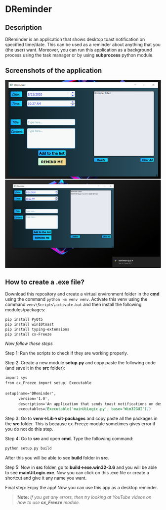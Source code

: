 # DReminder
  
## Description
  DReminder is an application that shows desktop toast notification on specified time/date. This can be used as a reminder
  about anything that you (the user) want. Moreover, you can run this application as a background process using the task manager
  or by using **subprocess** python module.
  
## Screenshots of the application
![](screenshots/1.png)
![](screenshots/2.png)

## How to create a .exe file?
Download this repository and create a virtual environment folder in the **cmd** using the command ````python -m venv venv````. Activate this venv using the command ````venv\Scripts\activate.bat```` and then install the following modules/packages:
````
pip install PyQt5
pip install win10toast
pip install typing-extensions
pip install cx-Freeze
````
*Now follow these steps*

Step 1: Run the scripts to check if they are working properly.

Step 2: Create a new module **setup.py** and copy paste the following code (and save it in the **src** folder):

````markdown
import sys
from cx_Freeze import setup, Executable

setup(name='DReminder',
      version='1.0',
      description='An application that sends toast notifications on desktop.',
      executables=[Executable('mainUiLogic.py', base='Win32GUI')])
````
Step 3: Go to **venv->Lib->sit-packages** and copy paste all the packages in the **src** folder. This is because cx-Freeze module sometimes gives error if you do not do this step.

Step 4: Go to **src** and open **cmd**. Type the following command:
````markdown
python setup.py build
````
After this you will be able to see **build** folder in **src**. 

Step 5: Now in **src** folder, go to **build->exe.win32-3.6** and you will be able to see **mainUiLogic.exe**.
Now you can click on this .exe file or create a shortcut and give it 
any name you want.

Final step: Enjoy the app! Now you can use this app as a desktop reminder.

>**Note:** *If you get any errors, then try looking at YouTube videos on how to use **cx_Freeze** module.*

